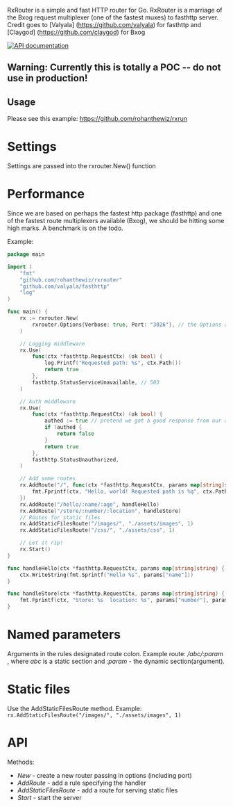 
RxRouter is a simple and fast HTTP router for Go. RxRouter is a marriage of the Bxog request multiplexer (one of the fastest muxes) to fasthttp server.
Credit goes to [Valyala] (https://github.com/valyala) for fasthttp and [Claygod] (https://github.com/claygod) for Bxog

[![API documentation](https://godoc.org/github.com/rohanthewiz/rxrouter?status.svg)](https://godoc.org/github.com/rohanthewiz/rxrouter)

## Warning: Currently this is totally a POC -- do not use in production!

## Usage
Please see this example: https://github.com/rohanthewiz/rxrun

# Settings
Settings are passed into the rxrouter.New() function

# Performance
Since we are based on perhaps the fastest http package (fasthttp) and one of the fastest route multiplexers available (Bxog),
we should be hitting some high marks. A benchmark is on the todo.


Example:

```go
package main

import (
	"fmt"
	"github.com/rohanthewiz/rxrouter"
	"github.com/valyala/fasthttp"
	"log"
)

func main() {
	rx := rxrouter.New(
		rxrouter.Options{Verbose: true, Port: "3026"}, // the Options argument here is optional
	)

	// Logging middleware
	rx.Use(
		func(ctx *fasthttp.RequestCtx) (ok bool) {
			log.Printf("Requested path: %s", ctx.Path())
			return true
		},
		fasthttp.StatusServiceUnavailable, // 503
	)

	// Auth middleware
	rx.Use(
		func(ctx *fasthttp.RequestCtx) (ok bool) {
			authed := true // pretend we got a good response from our auth check
			if !authed {
				return false
			}
			return true
		},
		fasthttp.StatusUnauthorized,
	)

	// Add some routes
	rx.AddRoute("/", func(ctx *fasthttp.RequestCtx, params map[string]string) {
		fmt.Fprintf(ctx, "Hello, world! Requested path is %q", ctx.Path())
	})
	rx.AddRoute("/hello/:name/:age", handleHello)
	rx.AddRoute("/store/:number/:location", handleStore)
	// Routes for static files
	rx.AddStaticFilesRoute("/images/", "./assets/images", 1)
	rx.AddStaticFilesRoute("/css/", "./assets/css", 1)

	// Let it rip!
	rx.Start()
}

func handleHello(ctx *fasthttp.RequestCtx, params map[string]string) {
	ctx.WriteString(fmt.Sprintf("Hello %s", params["name"]))
}

func handleStore(ctx *fasthttp.RequestCtx, params map[string]string) {
	fmt.Fprintf(ctx, "Store: %s  location: %s", params["number"], params["location"])
}
```

# Named parameters

Arguments in the rules designated route colon. Example route: */abc/:param* , where *abc* is a static section and *:param* - the dynamic section(argument).

# Static files
Use the AddStaticFilesRoute method. Example: `rx.AddStaticFilesRoute("/images/", "./assets/images", 1)`

# API

Methods:
-  *New* - create a new router passing in options (including port)
-  *AddRoute* - add a rule specifying the handler
-  *AddStaticFilesRoute* - add a route for serving static files
-  *Start* - start the server
